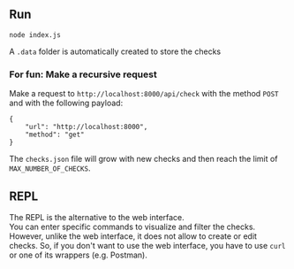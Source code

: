 ## Run
```
node index.js
```
A `.data` folder is automatically created to store the checks

### For fun: Make a recursive request
Make a request to `http://localhost:8000/api/check`
with the method `POST` and with the following payload:
```
{
    "url": "http://localhost:8000",
    "method": "get"
}
```
The `checks.json` file will grow with new checks and then reach the limit of `MAX_NUMBER_OF_CHECKS`.

## REPL
The REPL is the alternative to the web interface.  
You can enter specific commands to visualize and filter the checks.  
However, unlike the web interface, it does not allow to create or edit checks. So, 
if you don't want to use the web interface, you have to use `curl` or
one of its wrappers (e.g. Postman).
